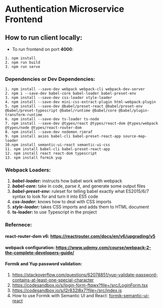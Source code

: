 # Authentication Microservice Frontend

## How to run client locally:

- To run frontend on port **4000**:

```
1. npm install
2. npm run build
3. npm run serve
```

### Dependencies or Dev Dependencies:

```
1. npm install --save-dev webpack webpack-cli webpack-dev-server
2. npm i --save-dev babel-core babel-loader babel-preset-env
3. npm install --save-dev css-loader style-loader
4. npm install --save-dev mini-css-extract-plugin html-webpack-plugin
5. npm install --save-dev @babel/preset-react @babel/preset-env @babel/preset-typescript @babel/runtime @babel/core @babel/plugin-transform-runtime
6. npm install --save-dev ts-loader ts-node
7. npm install --save-dev @types/react @types/react-dom @types/webpack @types/node @types/react-router-dom
8. npm install --save-dev nodemon rimraf
9. npm install axios babel-cli babel-preset-react-app source-map-loader
10.npm install semantic-ui-react semantic-ui-css
11. npm install babel-cli babel-preset-react-app
12. npm install react react-dom typescript
13. npm install formik yup
```

### Webpack Loaders:

1. **_babel-loader:_** instructs how babel work with webpack
2. **_babel-core:_** take in code, parse it, and generate some output files
3. **_babel-preset-env:_** ruleset for telling babel exactly what ES2015/6/7 syntax to look for and turn it into ES5 code
4. **_css-loader:_** knows how to deal with CSS imports
5. **_style-loader:_** takes CSS imports and adds them to HTML document
6. **ts-loader:** to use Typescript in the project

### Refernece:

#### react-router-dom v6: https://reactrouter.com/docs/en/v6/upgrading/v5

#### webpack configuration: https://www.udemy.com/course/webpack-2-the-complete-developers-guide/

#### Formik and Yup password validation:

1. https://stackoverflow.com/questions/62078851/yup-validate-password-contains-at-least-one-special-character
2. https://codesandbox.io/s/login-form-ftqwx?file=/src/LoginForm.tsx
3. https://codesandbox.io/s/l2r832l8x7?file=/src/index.js
4. How to use Formik with Semantic UI and React: [formik-semantic-ui-react](https://github.com/JT501/formik-semantic-ui-react)
